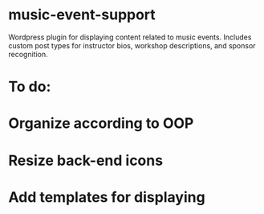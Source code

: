 # music-event-support
Wordpress plugin for displaying content related to music events. Includes custom post types for instructor bios, workshop descriptions, and sponsor recognition.

# To do: 
# Organize according to OOP
# Resize back-end icons
# Add templates for displaying
